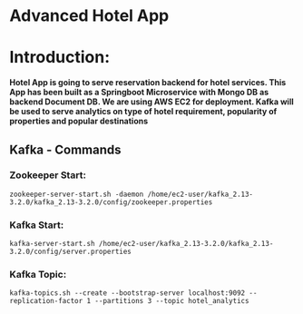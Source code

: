 # Advanced Hotel App

# Introduction:

**Hotel App is going to serve reservation backend for hotel services.
This App has been built as a Springboot Microservice with 
Mongo DB as backend Document DB. We are using AWS EC2 for deployment.
Kafka will be used to serve analytics on type of hotel requirement, popularity of
properties and popular destinations**


## Kafka - Commands


### Zookeeper Start: 
    zookeeper-server-start.sh -daemon /home/ec2-user/kafka_2.13-3.2.0/kafka_2.13-3.2.0/config/zookeeper.properties
### Kafka Start: 
    kafka-server-start.sh /home/ec2-user/kafka_2.13-3.2.0/kafka_2.13-3.2.0/config/server.properties

### Kafka Topic:  
    kafka-topics.sh --create --bootstrap-server localhost:9092 --replication-factor 1 --partitions 3 --topic hotel_analytics